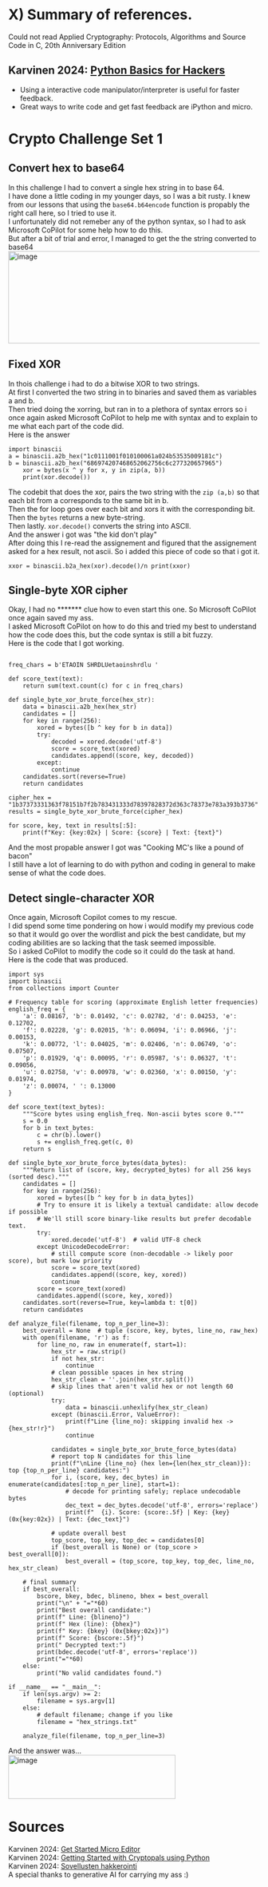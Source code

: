 # X) Summary of references.  
Could not read Applied Cryptography: Protocols, Algorithms and Source Code in C, 20th Anniversary Edition  
## Karvinen 2024: [Python Basics for Hackers](https://terokarvinen.com/python-for-hackers/)  
- Using a interactive code manipulator/interpreter is useful for faster feedback.
- Great ways to write code and get fast feedback are iPython and micro.

# Crypto Challenge Set 1
## Convert hex to base64
In this challenge I had to convert a single hex string in to base 64.  
I have done a little coding in my younger days, so I was a bit rusty. I knew from our lessons that using the `base64.b64encode` function is propably the right call here, so I tried to use it.  
I unfortunately did not remeber any of the python syntax, so I had to ask Microsoft CoPilot for some help how to do this.  
But after a bit of trial and error, I managed to get the the string converted to base64  
<img width="608" height="185" alt="image" src="https://github.com/user-attachments/assets/529af128-c74f-4019-b298-de938cdac6ca" />  
## Fixed XOR
In thois challenge i had to do a bitwise XOR to two strings.  
At first I converted the two string in to binaries and saved them as variables a and b.  
Then tried doing the xorring, but ran in to a plethora of syntax errors so i once again asked Microsoft CoPilot to help me with syntax and to explain to me what each part of the code did.  
Here is the answer  
```
import binascii
a = binascii.a2b_hex("1c0111001f010100061a024b53535009181c")
b = binascii.a2b_hex("686974207468652062756c6c277320657965")
    xor = bytes(x ^ y for x, y in zip(a, b))
    print(xor.decode())
```

The codebit that does the xor, pairs the two string with the `zip (a,b)` so that each bit from a corresponds to the same bit in b.  
Then the for loop goes over each bit and xors it with the corresponding bit.  
Then the `bytes` returns a new byte-string.  
Then lastly. `xor.decode()` converts the string into ASCII.  
And the answer i got was "the kid don't play"  
After doing this I re-read the assignement and figured that the assignement asked for a hex result, not ascii. So i added this piece of code so that i got it.  

`xxor = binascii.b2a_hex(xor).decode()/n print(xxor)`  

## Single-byte XOR cipher
Okay, I had no ******* clue how to even start this one. So Microsoft CoPilot once again saved my ass.  
I asked Microsoft CoPilot on how to do this and tried my best to understand how the code does this, but the code syntax is still a bit fuzzy.  
Here is the code that I got working.  
```import binascii

freq_chars = b'ETAOIN SHRDLUetaoinshrdlu '

def score_text(text):
    return sum(text.count(c) for c in freq_chars)

def single_byte_xor_brute_force(hex_str):
    data = binascii.a2b_hex(hex_str)
    candidates = []
    for key in range(256):
        xored = bytes([b ^ key for b in data])
        try:
            decoded = xored.decode('utf-8')
            score = score_text(xored)
            candidates.append((score, key, decoded))
        except:
            continue
    candidates.sort(reverse=True)
    return candidates

cipher_hex = "1b37373331363f78151b7f2b783431333d78397828372d363c78373e783a393b3736"
results = single_byte_xor_brute_force(cipher_hex)

for score, key, text in results[:5]:
    print(f"Key: {key:02x} | Score: {score} | Text: {text}")
````

And the most propable answer I got was "Cooking MC's like a pound of bacon"  
I still have a lot of learning to do with python and coding in general to make sense of what the code does.  
## Detect single-character XOR  
Once again, Microsoft Copilot comes to my rescue.  
I did spend some time pondering on how i would modify my previous code so that it would go over the wordlist and pick the best candidate, but my coding abilities are so lacking that the task seemed impossible.  
So i asked CoPilot to modify the code so it could do the task at hand.  
Here is the code that was produced.  

````
import sys
import binascii
from collections import Counter

# Frequency table for scoring (approximate English letter frequencies)
english_freq = {
    'a': 0.08167, 'b': 0.01492, 'c': 0.02782, 'd': 0.04253, 'e': 0.12702,
    'f': 0.02228, 'g': 0.02015, 'h': 0.06094, 'i': 0.06966, 'j': 0.00153,
    'k': 0.00772, 'l': 0.04025, 'm': 0.02406, 'n': 0.06749, 'o': 0.07507,
    'p': 0.01929, 'q': 0.00095, 'r': 0.05987, 's': 0.06327, 't': 0.09056,
    'u': 0.02758, 'v': 0.00978, 'w': 0.02360, 'x': 0.00150, 'y': 0.01974,
    'z': 0.00074, ' ': 0.13000
}

def score_text(text_bytes):
    """Score bytes using english_freq. Non-ascii bytes score 0."""
    s = 0.0
    for b in text_bytes:
        c = chr(b).lower()
        s += english_freq.get(c, 0)
    return s

def single_byte_xor_brute_force_bytes(data_bytes):
    """Return list of (score, key, decrypted_bytes) for all 256 keys (sorted desc)."""
    candidates = []
    for key in range(256):
        xored = bytes([b ^ key for b in data_bytes])
        # Try to ensure it is likely a textual candidate: allow decode if possible
        # We'll still score binary-like results but prefer decodable text.
        try:
            xored.decode('utf-8')  # valid UTF-8 check
        except UnicodeDecodeError:
            # still compute score (non-decodable -> likely poor score), but mark low priority
            score = score_text(xored)
            candidates.append((score, key, xored))
            continue
        score = score_text(xored)
        candidates.append((score, key, xored))
    candidates.sort(reverse=True, key=lambda t: t[0])
    return candidates

def analyze_file(filename, top_n_per_line=3):
    best_overall = None  # tuple (score, key, bytes, line_no, raw_hex)
    with open(filename, 'r') as f:
        for line_no, raw in enumerate(f, start=1):
            hex_str = raw.strip()
            if not hex_str:
                continue
            # clean possible spaces in hex string
            hex_str_clean = ''.join(hex_str.split())
            # skip lines that aren't valid hex or not length 60 (optional)
            try:
                data = binascii.unhexlify(hex_str_clean)
            except (binascii.Error, ValueError):
                print(f"Line {line_no}: skipping invalid hex -> {hex_str!r}")
                continue

            candidates = single_byte_xor_brute_force_bytes(data)
            # report top N candidates for this line
            print(f"\nLine {line_no} (hex len={len(hex_str_clean)}): top {top_n_per_line} candidates:")
            for i, (score, key, dec_bytes) in enumerate(candidates[:top_n_per_line], start=1):
                # decode for printing safely; replace undecodable bytes
                dec_text = dec_bytes.decode('utf-8', errors='replace')
                print(f"  {i}. Score: {score:.5f} | Key: {key} (0x{key:02x}) | Text: {dec_text}")

            # update overall best
            top_score, top_key, top_dec = candidates[0]
            if (best_overall is None) or (top_score > best_overall[0]):
                best_overall = (top_score, top_key, top_dec, line_no, hex_str_clean)

    # final summary
    if best_overall:
        bscore, bkey, bdec, blineno, bhex = best_overall
        print("\n" + "="*60)
        print("Best overall candidate:")
        print(f" Line: {blineno}")
        print(f" Hex (line): {bhex}")
        print(f" Key: {bkey} (0x{bkey:02x})")
        print(f" Score: {bscore:.5f}")
        print(" Decrypted text:")
        print(bdec.decode('utf-8', errors='replace'))
        print("="*60)
    else:
        print("No valid candidates found.")

if __name__ == "__main__":
    if len(sys.argv) >= 2:
        filename = sys.argv[1]
    else:
        # default filename; change if you like
        filename = "hex_strings.txt"

    analyze_file(filename, top_n_per_line=3)

````
And the answer was...  
<img width="335" height="88" alt="image" src="https://github.com/user-attachments/assets/87015ce9-79c0-4561-aad3-133226f7ec68" />  

# Sources  
Karvinen 2024: [Get Started Micro Editor](https://terokarvinen.com/get-started-micro-editor/)  
Karvinen 2024: [Getting Started with Cryptopals using Python](https://terokarvinen.com/getting-started-python-cryptopals/)  
Karvinen 2024: [Sovellusten hakkerointi](https://terokarvinen.com/sovellusten-hakkerointi/)  
A special thanks to generative AI for carrying my ass :)








